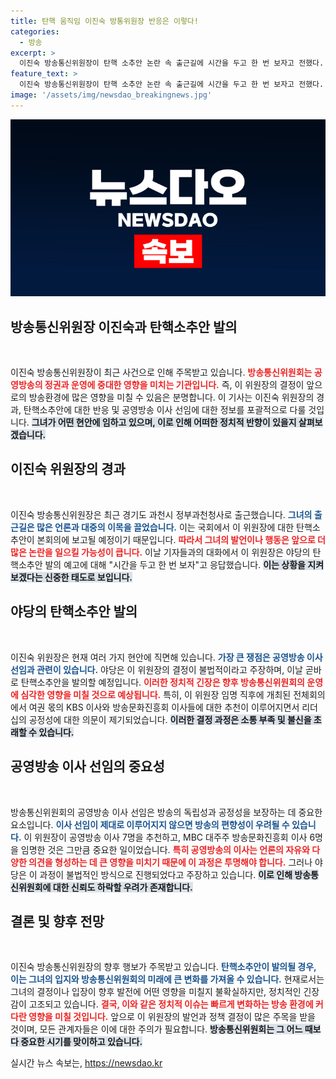 ```yaml
---
title: 탄핵 움직임 이진숙 방통위원장 반응은 이렇다!
categories:
  - 방송
excerpt: >
  이진숙 방송통신위원장이 탄핵 소추안 논란 속 출근길에 시간을 두고 한 번 보자고 전했다. 공영방송 이사 선임으로 여야 간 갈등이 심화되고 있는 가운데, 그의 대응에 이목이 집중된다.
feature_text: >
  이진숙 방송통신위원장이 탄핵 소추안 논란 속 출근길에 시간을 두고 한 번 보자고 전했다. 공영방송 이사 선임으로 여야 간 갈등이 심화되고 있는 가운데, 그의 대응에 이목이 집중된다.
image: '/assets/img/newsdao_breakingnews.jpg'
---
```


<p><img src="/assets/img/newsdao_breakingnews.jpg" alt="firstkoreanews 속보" /></p>

<h2 data-ke-size="size26">방송통신위원장 이진숙과 탄핵소추안 발의</h2>

<p data-ke-size="size16">&nbsp;</p>

<p>이진숙 방송통신위원장이 최근 사건으로 인해 주목받고 있습니다. <b><span style="color: #ee2323;">방송통신위원회는 공영방송의 정권과 운영에 중대한 영향을 미치는 기관입니다.</span></b> 즉, 이 위원장의 결정이 앞으로의 방송환경에 많은 영향을 미칠 수 있음은 분명합니다. 이 기사는 이진숙 위원장의 경과, 탄핵소추안에 대한 반응 및 공영방송 이사 선임에 대한 정보를 포괄적으로 다룰 것입니다. <b><span style="background-color: #21538527;">그녀가 어떤 현안에 임하고 있으며, 이로 인해 어떠한 정치적 반향이 있을지 살펴보겠습니다.</span></b></p>

<h2 data-ke-size="size26">이진숙 위원장의 경과</h2>

<p data-ke-size="size16">&nbsp;</p>

<p>이진숙 방송통신위원장은 최근 경기도 과천시 정부과천청사로 출근했습니다. <b><span style="color: #1a5490;">그녀의 출근길은 많은 언론과 대중의 이목을 끌었습니다.</span></b> 이는 국회에서 이 위원장에 대한 탄핵소추안이 본회의에 보고될 예정이기 때문입니다. <b><span style="color: #ee2323;">따라서 그녀의 발언이나 행동은 앞으로 더 많은 논란을 일으킬 가능성이 큽니다.</span></b> 이날 기자들과의 대화에서 이 위원장은 야당의 탄핵소추안 발의 예고에 대해 "시간을 두고 한 번 보자"고 응답했습니다. <b><span style="background-color: #21538527;">이는 상황을 지켜보겠다는 신중한 태도로 보입니다.</span></b></p>

<h2 data-ke-size="size26">야당의 탄핵소추안 발의</h2>

<p data-ke-size="size16">&nbsp;</p>

<p>이진숙 위원장은 현재 여러 가지 현안에 직면해 있습니다. <b><span style="color: #1a5490;">가장 큰 쟁점은 공영방송 이사 선임과 관련이 있습니다.</span></b> 야당은 이 위원장의 결정이 불법적이라고 주장하며, 이날 곧바로 탄핵소추안을 발의할 예정입니다. <b><span style="color: #ee2323;">이러한 정치적 긴장은 향후 방송통신위원회의 운영에 심각한 영향을 미칠 것으로 예상됩니다.</span></b> 특히, 이 위원장 임명 직후에 개최된 전체회의에서 여권 몫의 KBS 이사와 방송문화진흥회 이사들에 대한 추천이 이루어지면서 리더십의 공정성에 대한 의문이 제기되었습니다. <b><span style="background-color: #21538527;">이러한 결정 과정은 소통 부족 및 불신을 초래할 수 있습니다.</span></b></p>

<h2 data-ke-size="size26">공영방송 이사 선임의 중요성</h2>

<p data-ke-size="size16">&nbsp;</p>

<p>방송통신위원회의 공영방송 이사 선임은 방송의 독립성과 공정성을 보장하는 데 중요한 요소입니다. <b><span style="color: #1a5490;">이사 선임이 제대로 이루어지지 않으면 방송의 편향성이 우려될 수 있습니다.</span></b> 이 위원장이 공영방송 이사 7명을 추천하고, MBC 대주주 방송문화진흥회 이사 6명을 임명한 것은 그만큼 중요한 일이었습니다. <b><span style="color: #ee2323;">특히 공영방송의 이사는 언론의 자유와 다양한 의견을 형성하는 데 큰 영향을 미치기 때문에 이 과정은 투명해야 합니다.</span></b> 그러나 야당은 이 과정이 불법적인 방식으로 진행되었다고 주장하고 있습니다. <b><span style="background-color: #21538527;">이로 인해 방송통신위원회에 대한 신뢰도 하락할 우려가 존재합니다.</span></b></p>

<h2 data-ke-size="size26">결론 및 향후 전망</h2>

<p data-ke-size="size16">&nbsp;</p>

<p>이진숙 방송통신위원장의 향후 행보가 주목받고 있습니다. <b><span style="color: #1a5490;">탄핵소추안이 발의될 경우, 이는 그녀의 입지와 방송통신위원회의 미래에 큰 변화를 가져올 수 있습니다.</span></b> 현재로서는 그녀의 결정이나 입장이 향후 발전에 어떤 영향을 미칠지 불확실하지만, 정치적인 긴장감이 고조되고 있습니다. <b><span style="color: #ee2323;">결국, 이와 같은 정치적 이슈는 빠르게 변화하는 방송 환경에 커다란 영향을 미칠 것입니다.</span></b> 앞으로 이 위원장의 발언과 정책 결정이 많은 주목을 받을 것이며, 모든 관계자들은 이에 대한 주의가 필요합니다. <b><span style="background-color: #21538527;">방송통신위원회는 그 어느 때보다 중요한 시기를 맞이하고 있습니다.</span></b></p>
실시간 뉴스 속보는, <a href="https://newsdao.kr" rel="dofollow">https://newsdao.kr</a>


